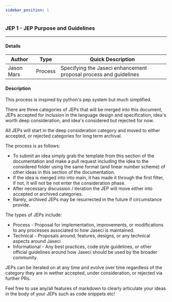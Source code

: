 ```yaml
---
sidebar_position: 1
---
```


### JEP 1 - JEP Purpose and Guidelines
---
#### Details
| Author      | Type | Quick Description |
| ----------- | ------ | ------ |
| Jason Mars  | Process | Specifying the Jaseci enhancement proposal process and guidelines |

#### Description
This process is inspired by python's pep system but much simplified.

There are three categories of JEPs that will be merged into this document, JEPs accepted for inclusion in the language design and specification, idea's worth deep consideration, and idea's considered but rejected for now.

All JEPs will start in the deep consideration category and moved to either accepted, or rejected categories for long term archival.


The process is as follows:

* To submit an idea simply grab the template from this section of the documentation and make a pull request including the idea to the considered folder using the same format (and linear number scheme) of other ideas in this section of the documentation.
* If the idea is merged into into main, it has made it through the first filter, if not, it will not be not enter the consideration phase.
* After necessary discussion / iteration the JEP will move either into accepted or archived categories.
* Rarely, archived JEPs may be resurrected in the future if circumstance provide.

The types of JEPs include:

* Process - Proposal for implementation, improvements, or modifications to any processes associated to how Jaseci is maintained.
* Technical - Proposals around, features, designs, or any technical aspects around Jaseci
* Informational - Any best practices, code style guidelines, or other official guidelines around how Jaseci should be used by the broader community.

JEPs can be iterated on at any time and evolve over time regardless of the category they are in wether accepted, under consideration, or rejected via further PRs.

Feel free to use any/all features of markdown to clearly articulate your ideas in the body of your JEPs such as code snippets etc!

